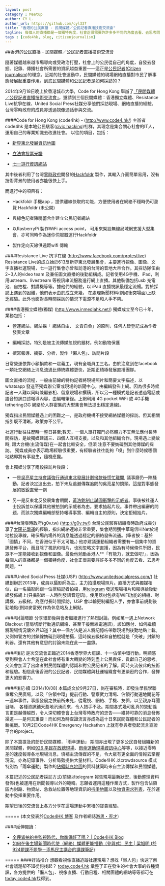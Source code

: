 ```yaml
---
layout: post
category : Meetup
author: CY L.
author_url: https://github.com/cyl337
title: "香港的公民直播 - 民間媒體／公民記者直播技術交流會"
tagline: 每個人的直播都是一個獨特角度，社會正很需要許許多多不同的角度去看、去思考問題。
tags : [code4hk, blog, citizenjournalism]
---
```


##香港的公民直播 - 民間媒體／公民記者直播技術交流會


隨著媒體越來越市場導向或受政治打壓，社會上的公民從自己的角度，自發去發掘、記錄、傳播社會所需要的資訊越益重要——這正是[公民記者](http://zh.wikipedia.org/wiki/%E6%B0%91%E9%96%93%E8%A8%98%E8%80%85)([Citizen journalism](http://en.wikipedia.org/wiki/Citizen_journalism))的理念。近期的社會運動中，民間媒體的現場網絡直播對市民了解事態發展起重要作用。到底民間媒體和公民記者是如何採訪的？

2014年9月18日晚上於香港城市大學，Code for Hong Kong 舉辦了[「民間媒體 ／公民記者直播技術交流會」](https://www.facebook.com/events/344642262369249/)，邀請到三個民間媒體：香港獨立媒體、Resistance Live抗爭在線、United Social Press社媒分享他們採訪現場、網絡直播的經驗。台灣零時政府的成員亦透過視像通話參與交流。



####Code for Hong Kong (code4hk) - (http://www.code4.hk/)
主辦者code4hk 是本地公民駭客([civic hacking](http://www.codeforamerica.org/blog/2013/06/07/defining-civic-hacking/))社群，其理念是集合關心社會的IT人，運用自己的專業知識去改進社會。 以往的項目，包括：


- [新界東北發展資訊地圖](http://northeast.code4.hk/) 

- [立法會投票光譜](http://blog.code4.hk/open%20data/2014/04/26/legco-votes-analysis/) 

- [七一遊行資訊網站](http://hackfoldr.org/71/) 


其中後者利用了台灣[零時政府](http://g0v.tw/)開發的[Hackfoldr](http://hackfoldr.org/) 製作，其輸入介面簡單易用，沒有技術背景的使用者亦能很快上手。

而進行中的項目有：


- Hackfoldr 手機app ，提供離線快取的功能，方便使用者在網絡不穩時仍可瀏覽 Hackfoldr (未公開)

- 與綠色記者陳曉蕾合作建立公民記者網站

- 以RasberryPi 製作WiFi access point， 可用來架設無線局域網支援大型集會，亦可同時作為迷你伺服器運行Hackfoldr 

- 製作定向天線供遠距wifi 傳輸



####Resistance Live 抗爭在線 (http://www.facebook.com/protestlive)
Resistance Live的成立始於613反新界東北發展集會，主要進行視像、圖像、文字直播社運現場，七一遊行集會亦曾和訪港的台灣的音地大帝合作。其採訪隊伍由2~3人的video team 及兼任圖文直播的後勤組構成。記者使用4G手機、iPad，利用ustream、livestream 等視訊串流服務進行網上直播。其他裝備包括usb 充電池、自拍棍、對講機等等。據他們的經驗，以 iPad 直播視訊最穩定流暢。對於採訪上遇到的困難，他們表示由於成立未幾， 在處理新聞材料(例如衝突場面)上缺乏經驗。此外也面對長時間採訪的情況下電源不足和人手不夠。



####香港獨立媒體(獨媒) (http://www.inmediahk.net/)
獨媒成立至今已十年，業務包括：


- 營運網站，網站採「 網絡自由、 文責自負」的原則，任何人皆登記成為作者發表文章

- 編輯採訪，特別是被主流傳媒忽視的題材，例如動物保護

- 撰寫報導、摘要、分析，製作「懶人包」、訪問片段

日常營運依靠小額捐款和一眾義工，現有全職員工三名。由於注意到在facebook 一類社交網絡上消息流通比傳統媒體更快，近期正積極發展直播團隊。

圖文直播的流程，一般由前線的特約記者將現場照片和簡要文字描述，以whatsapp 發送至獨媒辦公室或現場的新聞中心，由編輯發佈上網。因為很多時候記者一人難以同時兼顧影相、留意現場和撰稿，所以另一種模式是記者透過電話或語音短訊口述報導內容，由編輯筆錄。上網利用 4G pocket WiFi 或 4G手機tethering(3G 網絡於人群密集的大型集會無法提出穩定連線)。

獨媒指出民間媒體遇上的困難之一，是政府機構不接受網絡媒體的採訪。但其相關指引既不清晰，政策亦不公平。

社運行動往往歷時一整日甚至;數天，一個人單打獨鬥必然體力不支無法應付長時間採訪，是故獨媒建議三、四個人互相支援，以及和其他組織合作。現場遇上變故時, 跟大台機(主流傳媒)在一起會比較安全，但須 注意不要妨礙到其他傳媒的採訪。 獨媒成員亦表示臨場經驗很重要，有經驗者往往能夠「嗅」到什麼時候哪個地點即將有事發生，隨機應變。

會上獨媒分享了兩段採訪片後段：


- 一是[吳亮星主持會議強行通過東北發展計劃撥款後慌忙離開](http://youtu.be/FCHLMaae618), 議事廳仍一陣騷動，記者決定追出去，拍下未及逃避傳媒追問的吳亮星的鏡頭。這是對事態發展的敏銳直覺一例

- 另一是反東北反發展集會期間，[黃浩銘制止試圖衝擊的示威者](http://youtu.be/Uj0rpSMn0p8)。事後被社運人士投訴並以保護其他被拍到的示威者為由，要求抽起片段。事件帶出編審的問題，而該次獨媒編輯部堅持報導事實、編輯自主的原則，決定拒絕抽片。



####台灣零時政府(g0v.tw) (http://g0v.tw/)
台灣公民駭客組織零時政府成員分享了[太陽花學運](http://zh.wikipedia.org/wiki/%E5%A4%AA%E9%99%BD%E8%8A%B1%E5%AD%B8%E9%81%8B)的經驗，指出網絡連線非常重要，集會期間獲中華電信HiNet於場地拉設專線，確保場內場外的消息能透過穩定的網絡發佈流通。(筆者按：基於「國情」不同，在香港似乎不太可能。) 他亦建議運動組織者需要有一個集中的資訊發佈平台，而且除了視訊和相片，也別忽略文字直播，因為有時候條件所限，民眾不一定能接收到視像和圖像。最後他勉勵香港人**「有能力，就去做吧!」，因為每個人的直播都是一個獨特角度，社會正很需要許許多多不同的角度去看、去思考問題。**



####United Social Press 社媒(USP) (http://www.unitedsocialpress.com/)
社媒創辦於2013年，成員以攝影師為主，主力拍攝現場照片。直播方式與獨媒相似，由一名攝影師跟一位撰稿記者拍檔，用[telegram](http://telegram.org/) 發送現場相片和報導給後勤組發佈網上(只攝影師一人時則發語音短訊)。使用器材包括有WiFi功能的相機、對講機、五級梯。為應付長時間採訪，USP 會以輪更制編配人手，亦會事前規劃後勤地點(例如麥當勞)作為休息站及上網點。



####討論環節
分享環節後與會者繼續進行了熱烈討論。例如萬一遇上Network Blackout (當局切斷行動通訊網絡、甚至干擾無線電通訊)，該如應付、如何繼續將現場情況讓外界知道？其中一個方法是派人將記憶咭帶離現場到後勤地點上載。又例如警方的封鎖線妨礙到現場拍攝，這時候五級梯和自拍棍就是「突破」封鎖的利器。還有其他有意思的討論未能在此一一盡錄。


####後記
是次交流會正臨近2014香港學界大罷課、十一佔領中環行動，明顯感受到與會人士希望在此社會將有重大轉變的時刻盡上公民責任，貢獻自己的思考。交流會加深了出席者對民間媒體的認識和對公民記者的了解，同時交流彼此的技術和經驗。相信此後香港的公民記者、民間媒體與社運組織會有更緊密的合作，發揮更大的影響力。



####後記·續
[2014/10/08] 本篇成文於9月27日，尚在審稿時，即發生學民學聯重奪公民廣場，以及「佔領中環」提前行動、警察武力清場、佔領行動遍地開花等一連串事件。事態發展之快前所未見，從電視、網絡、手機、友儕，以至親身耳聞目睹， 各種資訊鋪天蓋地汛湧而來，令人措手不及。期間各式幾可亂真的聳動謠言更是越傳越烈，令人深切體會會上台灣零時政府的忠告——維持可靠的消息發佈渠道——是何其重要！而如何及時查證流言亦成為這十日來民間媒體和公民記者的新挑戰。10月2日Code4HK Emergency Hackathon 上就有參與者發起流言查證平台的project。

除了本篇提及的部份民間媒體，「雨傘運動」 期間亦出現了更多公民自發組織新的民間媒體，例如[926 平民在政總現場](https://www.facebook.com/hk926)、[雨傘運動現場資訊中心](https://www.facebook.com/pages/%E9%9B%A8%E5%82%98%E9%81%8B%E5%8B%95%E7%8F%BE%E5%A0%B4%E8%B3%87%E8%A8%8A%E4%B8%AD%E5%BF%83/491022214375243)等等，以接近零時差的速度報導各地現場消息，填補主流傳媒的不足，令大眾有更全面的情報去掌握現況，亦為記錄事件、分析局勢提供大量材料。Code4HK 以crowdsource 模式特別為「雨傘運動」製作的[佔領時序地圖](http://bit.ly/926-timeline)的資料就同時來自主流傳媒和民間媒體。

本篇記述的公民記者採訪方式(前線以telegram 報告現場最新狀況，後勤整理資料發佈)也被運用在新聞報導以外的範疇。志願者運用這種作業方式，製作包含佔領區內封路、物資站、急救站位置等地理資訊的[抗爭地圖](http://j.mp/fight4hk)以及[物資需求列表](https://docs.google.com/spreadsheets/d/1psp1mPDWoT29KAcjuBrbywNumUvBEPNJG5tuUjJ8uaQ/pubhtml)，在於運動中發揮重要作用。

期望日後的交流會上各方分享在這場運動中累積的寶貴經驗。



=====
(本文發表於[Code4HK 博客](http://blog.code4.hk/2014/09/25/citizen-journalists-meetup-writeup) 及作者網誌[游思・歪才](http://cyl-notes.blogspot.hk/2014/09/blog-post-citizen-journalists-meetup-writeup.html))


####延伸閱讀：
- [全民皆拍的共監視時代，你準備好了嗎？ | Code4HK Blog](http://blog.code4.hk/technology%20in%20society/2014/09/16/age-of-coveillance/)
- [如何在後主場新聞時代使（網絡）媒體更能推動（參與式）民主 | 梁旭明 (於924罷課不罷學－添馬民主講台的講課筆記)](http://teachersupportstudentstrike.sayit.mysociety.org/speech/601592)


=====
####好站推介
想觀看視像直播追蹤社運現場？想找「懶人包」快速了解社會議題卻不知從何找起？
[today.code4.hk](http://today.code4.hk/) 彙整了正在發生的社會大事的各種資訊，各方提供的「懶人包」、視像直播、行動日程、相關團體的網站等等都可在[today.code4.hk](http://today.code4.hk/)找得到。
